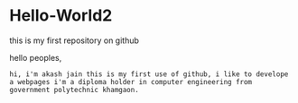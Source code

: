 # Hello-World2
this is my first repository on github

hello peoples,

    hi, i'm akash jain this is my first use of github, i like to develope a webpages i'm a diploma holder in computer engineering from government polytechnic khamgaon.
